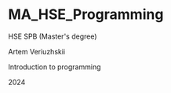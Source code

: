 # MA_HSE_Programming

HSE SPB (Master's degree)

Artem Veriuzhskii

Introduction to programming

2024
